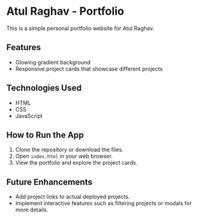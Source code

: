 # Atul Raghav - Portfolio

This is a simple personal portfolio website for Atul Raghav.

## Features
- Glowing gradient background
- Responsive project cards that showcase different projects

## Technologies Used
- HTML
- CSS
- JavaScript

## How to Run the App
1. Clone the repository or download the files.
2. Open `index.html` in your web browser.
3. View the portfolio and explore the project cards.

## Future Enhancements
- Add project links to actual deployed projects.
- Implement interactive features such as filtering projects or modals for more details.